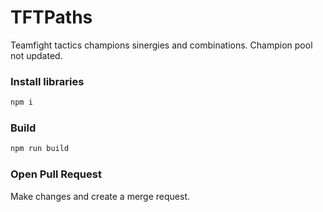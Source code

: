 # TFTPaths

Teamfight tactics champions sinergies and combinations.
Champion pool not updated.

### Install libraries
```bash
npm i
```

### Build 
```bash
npm run build
```

### Open Pull Request
Make changes and create a merge request.
